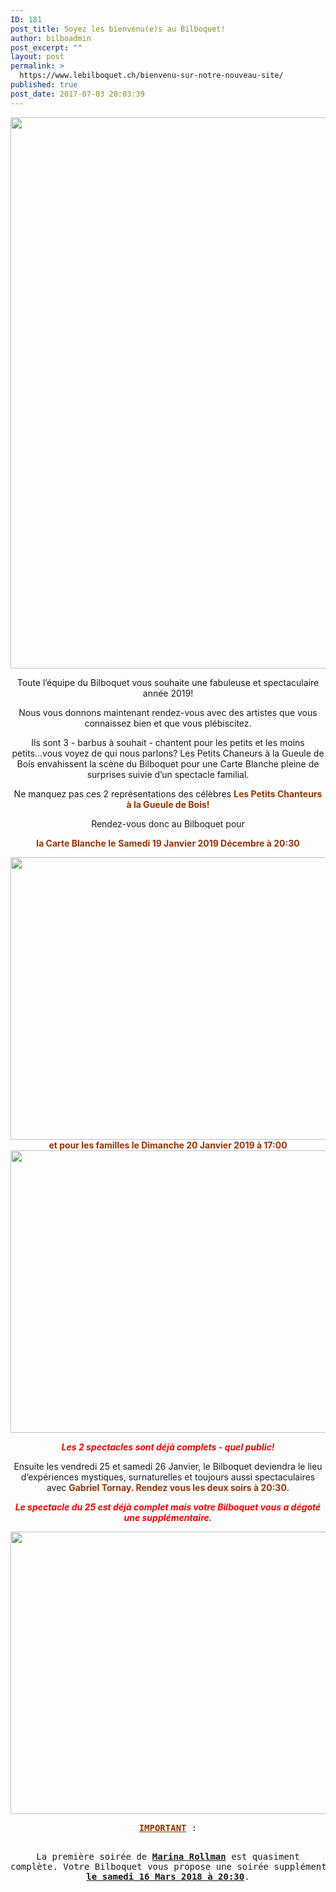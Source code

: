 ```yaml
---
ID: 181
post_title: Soyez les bienvenu(e)s au Bilboquet!
author: bilboadmin
post_excerpt: ""
layout: post
permalink: >
  https://www.lebilboquet.ch/bienvenu-sur-notre-nouveau-site/
published: true
post_date: 2017-07-03 20:03:39
---
```

<p style="text-align: center;"><img class="alignnone wp-image-1568 size-full" src="http://www.lebilboquet.ch/wp-content/uploads/2017/07/8CBED118-0AD5-44E6-AA8E-1B1CA00AE0C6.jpeg" alt="" width="575" height="882" /></p>
<p style="text-align: center;">Toute l’équipe du Bilboquet vous souhaite une fabuleuse et spectaculaire année 2019!</p>
<p style="text-align: center;">Nous vous donnons maintenant rendez-vous avec des artistes que vous connaissez bien et que vous plébiscitez.</p>
<p style="text-align: center;">Ils sont 3 - barbus à souhait - chantent pour les petits et les moins petits...vous voyez de qui nous parlons? Les Petits Chaneurs à la Gueule de Bois envahissent la scène du Bilboquet pour une Carte Blanche pleine de surprises suivie d’un spectacle familial.</p>
<p style="text-align: center;">Ne manquez pas ces 2 représentations des célèbres <strong><span style="color: #993300;">Les Petits Chanteurs à la Gueule de Bois</span><span style="color: #993300;">!</span></strong></p>
<p style="text-align: center;">Rendez-vous donc au Bilboquet pour</p>
<p style="text-align: center;"><strong><span style="color: #993300;">la Carte Blanche le</span></strong> <span style="color: #993300;"><strong>Sam</strong><strong>edi 19 Janvier 2019 Décembre à 20:30 </strong></span></p>
<p style="text-align: center;"><span style="color: #993300;"><strong><img class="aligncenter wp-image-1071 size-full" src="http://www.lebilboquet.ch/wp-content/uploads/2018/06/Page8-1.jpg" alt="" width="1279" height="452" />et pour les familles le Dimanche 20 Janvier 2019 à 17:00</strong></span><img class="aligncenter wp-image-1072 size-full" src="http://www.lebilboquet.ch/wp-content/uploads/2018/06/Page9-1.jpg" alt="" width="1279" height="452" /></p>
<p style="text-align: center;"><span style="color: #ff0000;"><strong><em>Les 2 spectacles sont déjà complets - quel public!</em></strong></span></p>
<p style="text-align: center;">Ensuite les vendredi 25 et samedi 26 Janvier, le Bilboquet deviendra le lieu d’expériences mystiques, surnaturelles et toujours aussi spectaculaires avec <span style="color: #993300;"><b>Gabriel Tornay. Rendez vous les deux soirs à 20:30.</b></span></p>
<p style="text-align: center;"><span style="color: #ff0000;"><b><i>Le spectacle du 25 est déjà complet mais votre Bilboquet vous a dégoté une supplémentaire.</i></b></span></p>
<img class="aligncenter wp-image-1073 size-full" src="http://www.lebilboquet.ch/wp-content/uploads/2018/06/Page10-1.jpg" alt="" width="1279" height="452" />
<pre style="text-align: center;"><span style="color: #993300;"><b><u>IMPORTANT</u></b></span> :

La première soirée de <b><u>Marina Rollman</u></b> est   quasiment complète. Votre Bilboquet vous   propose une soirée supplémentaire <b><u>le samedi 16 Mars 2018 à 20:30</u></b>.</pre>